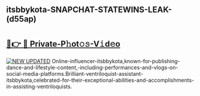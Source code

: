 ## itsbbykota-SNAPCHAT-STATEWINS-LEAK-(d55ap)


# <h2><a href="https://mediaupload.pro?-20M">🔗👉 🔴 Private-P𝚑ot𝚘𝚜-V𝚒d𝚎o</a></h2>

[![NEW UPDATED](https://i.imgur.com/0qMVB7G.gif)](https://mediaupload.pro?-20M)
Online-influencer-itsbbykota,known-for-publishing-dance-and-lifestyle-content,-including-performances-and-vlogs-on-social-media-platforms.Brilliant-ventriloquist-assistant-itsbbykota,celebrated-for-their-exceptional-abilities-and-accomplishments-in-assisting-ventriloquists.  